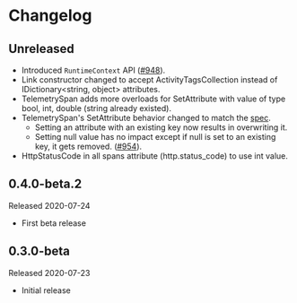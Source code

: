 # Changelog

## Unreleased

* Introduced `RuntimeContext` API
([#948](https://github.com/open-telemetry/opentelemetry-dotnet/pull/948)).
* Link constructor changed to accept ActivityTagsCollection instead of
  IDictionary<string, object> attributes.
* TelemetrySpan adds more overloads for SetAttribute with value of type bool,
int, double (string already existed).
* TelemetrySpan's SetAttribute behavior
changed to match the
[spec](https://github.com/open-telemetry/opentelemetry-specification/blob/master/specification/trace/api.md#set-attributes).
  * Setting an attribute with an existing key now results in overwriting it.
  * Setting null value has no impact except if null is set to an existing key, it
  gets removed.
    ([#954](https://github.com/open-telemetry/opentelemetry-dotnet/pull/954)).
* HttpStatusCode in all spans attribute (http.status_code) to use int value.

## 0.4.0-beta.2

Released 2020-07-24

* First beta release

## 0.3.0-beta

Released 2020-07-23

* Initial release
